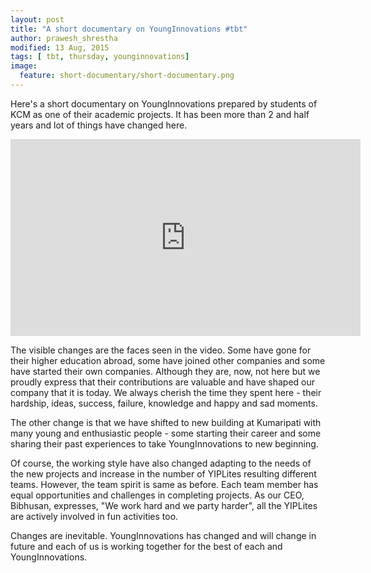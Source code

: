 ```yaml
---
layout: post
title: "A short documentary on YoungInnovations #tbt"
author: prawesh_shrestha
modified: 13 Aug, 2015
tags: [ tbt, thursday, younginnovations]
image: 
  feature: short-documentary/short-documentary.png
---
```


Here's a short documentary on YoungInnovations prepared by students of KCM as one of their academic projects. It has been more than 2 and half years and lot of things have changed here. 

<!--more-->

<iframe width="560" height="315" src="https://www.youtube.com/embed/vvLCaE-QhjM" frameborder="0" allowfullscreen></iframe>


The visible changes are the faces seen in the video. Some have gone for their higher education abroad, some have joined other companies and some have started their own companies. Although they are, now, not here but we proudly express that their contributions are valuable and have shaped our company that it is today. We always cherish the time they spent here - their hardship, ideas, success, failure, knowledge and happy and sad moments. 

The other change is that we have shifted to new building at Kumaripati with many young and enthusiastic people - some starting their career and some sharing their past experiences to take YoungInnovations to new beginning. 

Of course, the working style have also changed adapting to the needs of the new projects and increase in the number of YIPLites resulting different teams. However, the team spirit is same as before. Each team member has equal opportunities and challenges in completing projects. As our CEO, Bibhusan, expresses, "We work hard and we party harder", all the YIPLites are actively involved in fun activities too.

Changes are inevitable. YoungInnovations has changed and will change in future and each of us is working together for the best of each and YoungInnovations.
